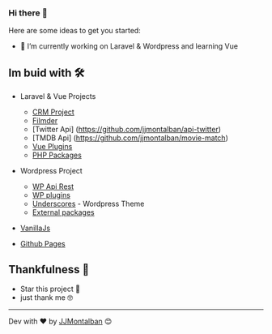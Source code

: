 ### Hi there 👋


Here are some ideas to get you started:

- 🔭 I’m currently working on Laravel & Wordpress and learning Vue


## Im buid with 🛠️

* Laravel & Vue Projects
  * [CRM Project](https://github.com/jjmontalban/gbc)
  * [Filmder](https://github.com/jjmontalban/filmder)
  * [Twitter Api] (https://github.com/jjmontalban/api-twitter)
  * [TMDB Api] (https://github.com/jjmontalban/movie-match)
  * [Vue Plugins](https://github.com/jjmontalban/LVB)
  * [PHP Packages](https://github.com/jjmontalban/BORME)

* Wordpress Project
  * [WP Api Rest](https://github.com/jjmontalban/wp-vue/blob/develop/wordpress/wp-content/themes/wp-vue/functions.php)
  * [WP plugins](https://github.com/jjmontalban/wp-vue/blob/develop/wordpress/wp-content/plugins/ps_tables.php)
  * [Underscores](https://github.com/automattic/_s) - Wordpress Theme
  * [External packages](https://github.com/jjmontalban/wp-vue/blob/develop/vue/src/views/Crud.vue)

* [VanillaJs](https://github.com/jjmontalban/capitalsGame/blob/master/index.html)

* [Github Pages](https://jjmontalban.github.io)




## Thankfulness 🎁

* Star this project 📢 
* just thank me 🤓

---
Dev with ❤️ by [JJMontalban](https://jjmontalban.github.io) 😊
